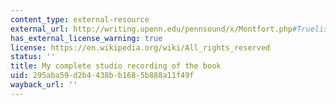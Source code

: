 ```yaml
---
content_type: external-resource
external_url: http://writing.upenn.edu/pennsound/x/Montfort.php#Truelist-17
has_external_license_warning: true
license: https://en.wikipedia.org/wiki/All_rights_reserved
status: ''
title: My complete studio recording of the book
uid: 295aba59-d2b4-438b-b168-5b888a11f49f
wayback_url: ''
---
```

